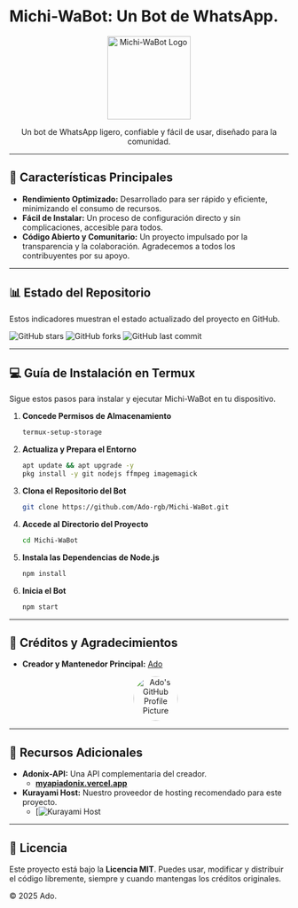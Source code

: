 #  Michi-WaBot: Un Bot de WhatsApp.

<div align="center">
  <img src="https://iili.io/FZQTsXR.jpg" alt="Michi-WaBot Logo" width="150"/>
  <br>
  <p>Un bot de WhatsApp ligero, confiable y fácil de usar, diseñado para la comunidad.</p>
</div>

---

## 🚀 Características Principales

* **Rendimiento Optimizado:** Desarrollado para ser rápido y eficiente, minimizando el consumo de recursos.
* **Fácil de Instalar:** Un proceso de configuración directo y sin complicaciones, accesible para todos.
* **Código Abierto y Comunitario:** Un proyecto impulsado por la transparencia y la colaboración. Agradecemos a todos los contribuyentes por su apoyo.

---

## 📊 Estado del Repositorio

Estos indicadores muestran el estado actualizado del proyecto en GitHub.

![GitHub stars](https://img.shields.io/github/stars/Ado-rgb/Michi-WaBot?style=for-the-badge&logo=github&color=yellow)
![GitHub forks](https://img.shields.io/github/forks/Ado-rgb/Michi-WaBot?style=for-the-badge&logo=github&color=blue)
![GitHub last commit](https://img.shields.io/github/last-commit/Ado-rgb/Michi-WaBot?style=for-the-badge&logo=github&color=green)

---

## 💻 Guía de Instalación en Termux

Sigue estos pasos para instalar y ejecutar Michi-WaBot en tu dispositivo.

1.  **Concede Permisos de Almacenamiento**
    ```bash
    termux-setup-storage
    ```

2.  **Actualiza y Prepara el Entorno**
    ```bash
    apt update && apt upgrade -y
    pkg install -y git nodejs ffmpeg imagemagick
    ```

3.  **Clona el Repositorio del Bot**
    ```bash
    git clone https://github.com/Ado-rgb/Michi-WaBot.git
    ```

4.  **Accede al Directorio del Proyecto**
    ```bash
    cd Michi-WaBot
    ```

5.  **Instala las Dependencias de Node.js**
    ```bash
    npm install
    ```

6.  **Inicia el Bot**
    ```bash
    npm start
    ```

---

## 🤝 Créditos y Agradecimientos

* **Creador y Mantenedor Principal:** [Ado](https://github.com/Ado-rgb)

    <div align="center">
      <a href="https://github.com/Ado-rgb">
        <img src="https://github.com/Ado-rgb.png" alt="Ado's GitHub Profile Picture" width="80" style="border-radius:50%;" />
      </a>
    </div>

---

## 🔗 Recursos Adicionales

* **Adonix-API:** Una API complementaria del creador.
    * [**myapiadonix.vercel.app**](https://myapiadonix.vercel.app)
* **Kurayami Host:** Nuestro proveedor de hosting recomendado para este proyecto.
    * [![Kurayami Host](https://dash.kurayamihost.dpdns.org)

---

## 📜 Licencia

Este proyecto está bajo la **Licencia MIT**. Puedes usar, modificar y distribuir el código libremente, siempre y cuando mantengas los créditos originales.

© 2025 Ado.
